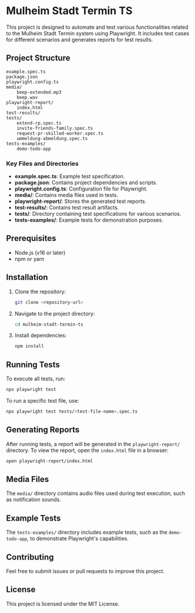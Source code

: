 # Mulheim Stadt Termin TS

This project is designed to automate and test various functionalities related to the Mulheim Stadt Termin system using Playwright. It includes test cases for different scenarios and generates reports for test results.

## Project Structure

```
example.spec.ts
package.json
playwright.config.ts
media/
    beep-extended.mp3
    beep.wav
playwright-report/
    index.html
test-results/
tests/
    extend-rp.spec.ts
    invite-friends-family.spec.ts
    request-pr-skilled-worker.spec.ts
    ummeldung-abmeldung.spec.ts
tests-examples/
    demo-todo-app
```

### Key Files and Directories

- **example.spec.ts**: Example test specification.
- **package.json**: Contains project dependencies and scripts.
- **playwright.config.ts**: Configuration file for Playwright.
- **media/**: Contains media files used in tests.
- **playwright-report/**: Stores the generated test reports.
- **test-results/**: Contains test result artifacts.
- **tests/**: Directory containing test specifications for various scenarios.
- **tests-examples/**: Example tests for demonstration purposes.

## Prerequisites

- Node.js (v16 or later)
- npm or yarn

## Installation

1. Clone the repository:
   ```bash
   git clone <repository-url>
   ```
2. Navigate to the project directory:
   ```bash
   cd mulheim-stadt-termin-ts
   ```
3. Install dependencies:
   ```bash
   npm install
   ```

## Running Tests

To execute all tests, run:
```bash
npx playwright test
```

To run a specific test file, use:
```bash
npx playwright test tests/<test-file-name>.spec.ts
```

## Generating Reports

After running tests, a report will be generated in the `playwright-report/` directory. To view the report, open the `index.html` file in a browser:
```bash
open playwright-report/index.html
```

## Media Files

The `media/` directory contains audio files used during test execution, such as notification sounds.

## Example Tests

The `tests-examples/` directory includes example tests, such as the `demo-todo-app`, to demonstrate Playwright's capabilities.

## Contributing

Feel free to submit issues or pull requests to improve this project.

## License

This project is licensed under the MIT License.